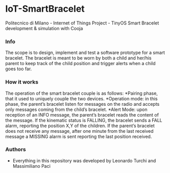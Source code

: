 # IoT-SmartBracelet
Politecnico di Milano - Internet of Things Project - TinyOS Smart Bracelet development & simulation with Cooja


### Info ###

The scope is to design, implement and test a software prototype for a
smart bracelet. 
The bracelet is meant to be worn by both a child and her/his
parent to keep track of the child position and trigger alerts when a child goes
too far. 

### How it works ###

The operation of the smart bracelet couple is as follows:
*Pairing phase, that it used to uniquely couple the
two devices. 
*Operation mode: in this phase, the parent’s bracelet listen for messages
on the radio and accepts only messages coming from the child’s
bracelet.
*Alert Mode: upon reception of an INFO message, the parent’s bracelet
reads the content of the message. If the kinematic status is FALLING,
the bracelet sends a FALL alarm, reporting the position X,Y of the
children. If the parent’s bracelet does not receive any message, after
one minute from the last received message a MISSING alarm is sent
reporting the last position received.

### Authors ###

* Everything in this repository was developed by Leonardo Turchi and Massimiliano Paci
